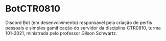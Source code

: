 # BotCTR0810

Discord Bot (em desenvolvimento) responsável pela criação de perfis pessoais e simples gamificação do servidor da
disciplina CTR0810, turma 101-2021, ministrada pelo professor Gilson Schwartz.
